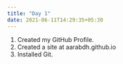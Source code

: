 ```yaml
---
title: "Day 1"
date: 2021-06-11T14:29:35+05:30
---
```


1. Created my GitHub Profile.
2. Created a site at aarabdh.github.io
3. Installed Git.